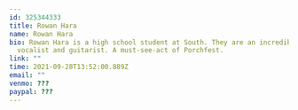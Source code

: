 ```yaml
---
id: 325344333
title: Rowan Hara
name: Rowan Hara
bio: Rowan Hara is a high school student at South. They are an incredible
  vocalist and guitarist. A must-see-act of Porchfest.
link: ""
time: 2021-09-28T13:52:00.889Z
email: ""
venmo: ???
paypal: ???
---
```

